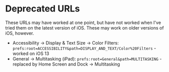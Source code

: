 # Deprecated URLs

These URLs may have worked at one point, but have not worked when I've tried them on the latest version of iOS. These may work on older versions of iOS, however.

- Accessibility → Display & Text Size → Color Filters: `prefs:root=ACCESSIBILITY&path=DISPLAY_AND_TEXT/Color%20Filters` - worked on iOS 13
- General → Multitasking (iPad): `prefs:root=General&path=MULTITASKING` - replaced by Home Screen and Dock -> Multitasking